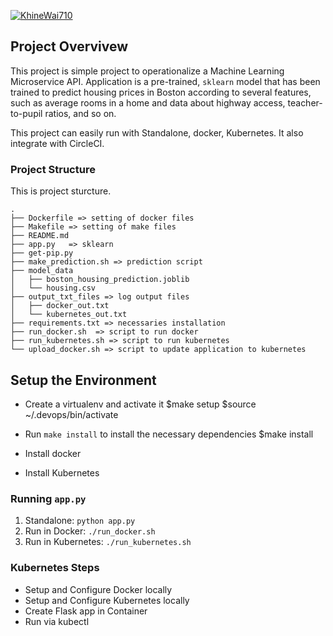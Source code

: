 [![KhineWai710](https://circleci.com/gh/KhineWai710/project-ml-microservice-kubernetes.svg?style=svg)](https://app.circleci.com/pipelines/github/KhineWai710/project-ml-microservice-kubernetes)

## Project Overvivew
This project is simple project to operationalize a Machine Learning Microservice API. 
Application is a pre-trained, `sklearn` model that has been trained to predict housing prices in Boston according to several features, 
such as average rooms in a home and data about highway access, teacher-to-pupil ratios, and so on. 

This project can easily run with Standalone, docker, Kubernetes.
It also integrate with CircleCI.

### Project Structure
This is project sturcture.
```
.
├── Dockerfile => setting of docker files
├── Makefile => setting of make files
├── README.md
├── app.py   => sklearn
├── get-pip.py
├── make_prediction.sh => prediction script
├── model_data
│   ├── boston_housing_prediction.joblib
│   └── housing.csv
├── output_txt_files => log output files
│   ├── docker_out.txt
│   └── kubernetes_out.txt
├── requirements.txt => necessaries installation
├── run_docker.sh  => script to run docker
├── run_kubernetes.sh => script to run kubernetes
└── upload_docker.sh => script to update application to kubernetes
```


## Setup the Environment
* Create a virtualenv and activate it
$make setup
$source ~/.devops/bin/activate

* Run `make install` to install the necessary dependencies
$make install
* Install docker
* Install Kubernetes

### Running `app.py`

1. Standalone:  `python app.py`
2. Run in Docker:  `./run_docker.sh`
3. Run in Kubernetes:  `./run_kubernetes.sh`

### Kubernetes Steps

* Setup and Configure Docker locally
* Setup and Configure Kubernetes locally
* Create Flask app in Container
* Run via kubectl
